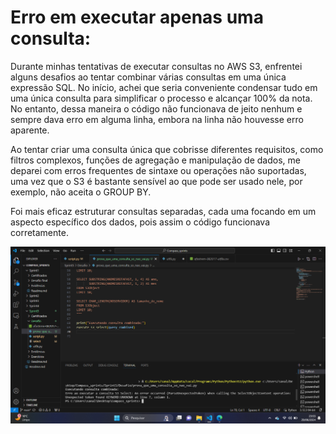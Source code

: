 # Erro em executar apenas uma consulta: 

Durante minhas tentativas de executar consultas no AWS S3, enfrentei alguns desafios ao tentar combinar várias consultas em uma única expressão SQL. No início, achei que seria conveniente condensar tudo em uma única consulta para simplificar o processo e alcançar 100% da nota. No entanto, dessa maneira o código não funcionava de jeito nenhum e sempre dava erro em alguma linha, embora na linha não houvesse erro aparente.

Ao tentar criar uma consulta única que cobrisse diferentes requisitos, como filtros complexos, funções de agregação e manipulação de dados, me deparei com erros frequentes de sintaxe ou operações não suportadas, uma vez que o S3 é bastante sensível ao que pode ser usado nele, por exemplo, não aceita o GROUP BY.

Foi mais eficaz estruturar consultas separadas, cada uma focando em um aspecto específico dos dados, pois assim o código funcionava corretamente.

![erro](https://github.com/analuizafreitasbs/Sprints/blob/main/Sprint5/Desafio/UMA_CONSULTA/Captura%20de%20tela%202024-06-29%20235522.png?raw=true)